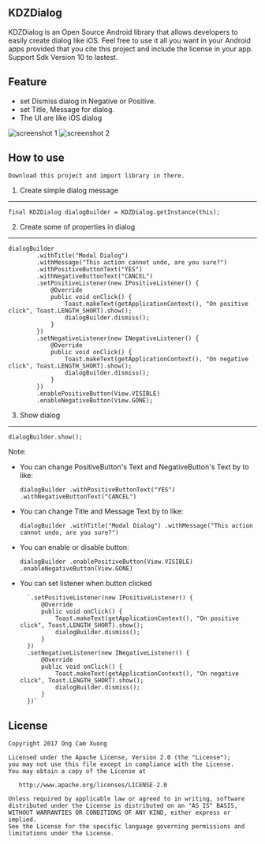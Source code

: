 KDZDialog
-----
KDZDialog is an Open Source Android library that allows developers to easily create dialog like iOS.
Feel free to use it all you want in your Android apps provided that you cite this project and include the license in your app.
Support Sdk Version 10 to lastest.

Feature
-----
- set Dismiss dialog in Negative or Positive.
- set Title, Message for dialog.
- The UI are like iOS dialog

![](https://github.com/ongcamxuong/KDZDialog/screenshot/screenshot_0001.png "screenshot 1")
![](https://github.com/ongcamxuong/KDZDialog/screenshot/screenshot_0002.png "screenshot 2")

How to use
-----
    Download this project and import library in there.

1. Create simple dialog message
-----
    final KDZDialog dialogBuilder = KDZDialog.getInstance(this);

2. Create some of properties in dialog
-----
	dialogBuilder
			.withTitle("Modal Dialog")
			.withMessage("This action cannot undo, are you sure?")
			.withPositiveButtonText("YES")
			.withNegativeButtonText("CANCEL")
			.setPositiveListener(new IPositiveListener() {
				@Override
				public void onClick() {
					Toast.makeText(getApplicationContext(), "On positive click", Toast.LENGTH_SHORT).show();
					dialogBuilder.dismiss();
				}
			})
			.setNegativeListener(new INegativeListener() {
				@Override
				public void onClick() {
					Toast.makeText(getApplicationContext(), "On negative click", Toast.LENGTH_SHORT).show();
					dialogBuilder.dismiss();
				}
			})
			.enablePositiveButton(View.VISIBLE)
			.enableNegativeButton(View.GONE);

3. Show dialog
-----
    dialogBuilder.show();

Note: 
- You can change PositiveButton's Text and NegativeButton's Text by to like:

    `dialogBuilder
                .withPositiveButtonText("YES")
                .withNegativeButtonText("CANCEL")`

- You can change Title and Message Text by to like:

    `dialogBuilder
                .withTitle("Modal Dialog")
                .withMessage("This action cannot undo, are you sure?")`
				
- You can enable or disable button:

    `dialogBuilder
                .enablePositiveButton(View.VISIBLE)
                .enableNegativeButton(View.GONE)`

- You can set listener when button clicked

		`.setPositiveListener(new IPositiveListener() {
			@Override
			public void onClick() {
				Toast.makeText(getApplicationContext(), "On positive click", Toast.LENGTH_SHORT).show();
				dialogBuilder.dismiss();
			}
		})
		.setNegativeListener(new INegativeListener() {
			@Override
			public void onClick() {
				Toast.makeText(getApplicationContext(), "On negative click", Toast.LENGTH_SHORT).show();
				dialogBuilder.dismiss();
			}
		})`
				
License
-------

    Copyright 2017 Ong Cam Xuong

    Licensed under the Apache License, Version 2.0 (the "License");
    you may not use this file except in compliance with the License.
    You may obtain a copy of the License at

       http://www.apache.org/licenses/LICENSE-2.0

    Unless required by applicable law or agreed to in writing, software
    distributed under the License is distributed on an "AS IS" BASIS,
    WITHOUT WARRANTIES OR CONDITIONS OF ANY KIND, either express or implied.
    See the License for the specific language governing permissions and
    limitations under the License.

